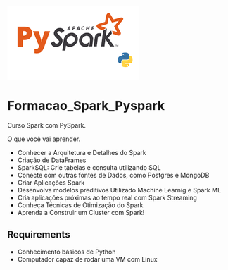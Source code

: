 
[![](https://github.com/Manoel/Formacao_Spark_Pyspark/blob/main/pyspark.png)](https://www.linkedin.com/in/manoel-rodrigues-do-nascimento-2359a732)

# Formacao_Spark_Pyspark
Curso Spark com PySpark.

O que você vai aprender.

* Conhecer a Arquitetura e Detalhes do Spark
* Criação de DataFrames
* SparkSQL: Crie tabelas e consulta utilizando SQL
* Conecte com outras fontes de Dados, como Postgres e MongoDB
* Criar Aplicações Spark
* Desenvolva modelos preditivos Utilizado Machine Learnig e Spark ML
* Cria aplicações próximas ao tempo real com Spark Streaming
* Conheça Técnicas de Otimização do Spark
* Aprenda a Construir um Cluster com Spark!

## Requirements

* Conhecimento básicos de Python
* Computador capaz de rodar uma VM com Linux



